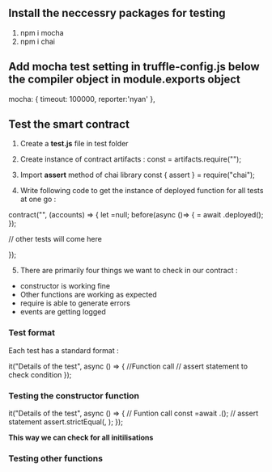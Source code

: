 ## Install the neccessry packages for testing

1. npm i mocha
2. npm i chai

## Add mocha test setting in truffle-config.js below the compiler object in module.exports object

 mocha: {
    timeout: 100000,
    reporter:'nyan'
  },

## Test the smart contract

1. Create a **test.js** file in test folder

2. Create instance of contract artifacts : 
const <contract variable>= artifacts.require("<contract name>");

3. Import **assert** method of chai library
const { assert } = require("chai");

4. Write following code to get the instance of deployed function for all tests at one go :

contract("<contract name>", (accounts) => {
let <contract local instance name>=null;
before(async ()=> {
<contract local instance name> = await <contract variable>.deployed();
});

// other tests will come here

});

5. There are primarily four things we want to check in our contract : 
  
- constructor is working fine 
- Other functions are working as expected
- require is able to generate errors 
- events are getting logged 


### Test format

Each test has a standard format : 

it("Details of the test", async () => {
//Function call
// assert statement to check condition
});


### Testing the constructor function 

it("Details of the test", async () => {
// Funtion call
const <public variable instance>=await <contract local instance name>.<public variable being initialised by constructor>();
// assert statement
assert.strictEqual(<public variable instance>, <expected value>);
});

**This way we can check for all initilisations**


### Testing other functions



